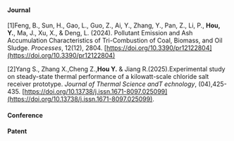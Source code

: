 #### Journal
\[1\]Feng, B., Sun, H., Gao, L., Guo, Z., Ai, Y., Zhang, Y., Pan, Z., Li, P., **Hou, Y.**, Ma, J., Xu, X., & Deng, L. (2024). Pollutant Emission and Ash Accumulation Characteristics of Tri-Combustion of Coal, Biomass, and Oil Sludge. *Processes*, 12(12), 2804. [https://doi.org/10.3390/pr12122804](https://doi.org/10.3390/pr12122804)  

\[2\]Yang S., Zhang X.,Cheng Z.,**Hou Y.** & Jiang R.(2025).Experimental study on steady-state thermal performance
 of a kilowatt-scale chloride salt receiver prototype. *Journal of Thermal Science andT echnology*, (04),425-435. [https://doi.org/10.13738/j.issn.1671-8097.025099](https://doi.org/10.13738/j.issn.1671-8097.025099).
#### Conference

#### Patent


